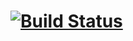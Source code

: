 # [![Build Status](https://travis-ci.org/ArtyomAdov/NewNormalChessviz.svg?branch=master)](https://travis-ci.org/ArtyomAdov/NewNormalChessviz)
